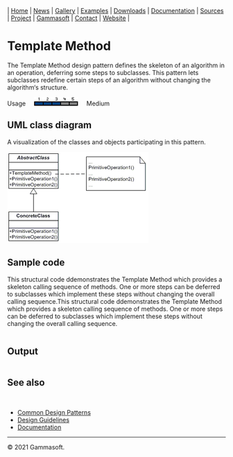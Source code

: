 | [Home](home.md) | [News](news.md) | [Gallery](gallery.md) | [Examples](examples.md) | [Downloads](downloads.md) | [Documentation](documentation.md) | [Sources](https://github.com/gammasoft71/xtd) | [Project](https://sourceforge.net/projects/xtdpro/) | [Gammasoft](gammasoft.md)  | [Contact](contact.md) | [Website](https://gammasoft71.wixsite.com/xtdpro) |

# Template Method

The Template Method design pattern defines the skeleton of an algorithm in an operation, deferring some steps to subclasses. This pattern lets subclasses redefine certain steps of an algorithm without changing the algorithm‘s structure.

Usage     ![Usage](pictures/usage3.png)     Medium

## UML class diagram

A visualization of the classes and objects participating in this pattern.

![diagram](pictures/diagrams/uml/design_patterns/template_method.png)

## Sample code

This structural code ddemonstrates the Template Method which provides a skeleton calling sequence of methods. One or more steps can be deferred to subclasses which implement these steps without changing the overall calling sequence.This structural code ddemonstrates the Template Method which provides a skeleton calling sequence of methods. One or more steps can be deferred to subclasses which implement these steps without changing the overall calling sequence.

```c++

```

## Output

```

```

## See also
​
* [Common Design Patterns](common_design_patterns.md)
* [Design Guidelines](design_guidelines.md)
* [Documentation](documentation.md)

______________________________________________________________________________________________

© 2021 Gammasoft.
